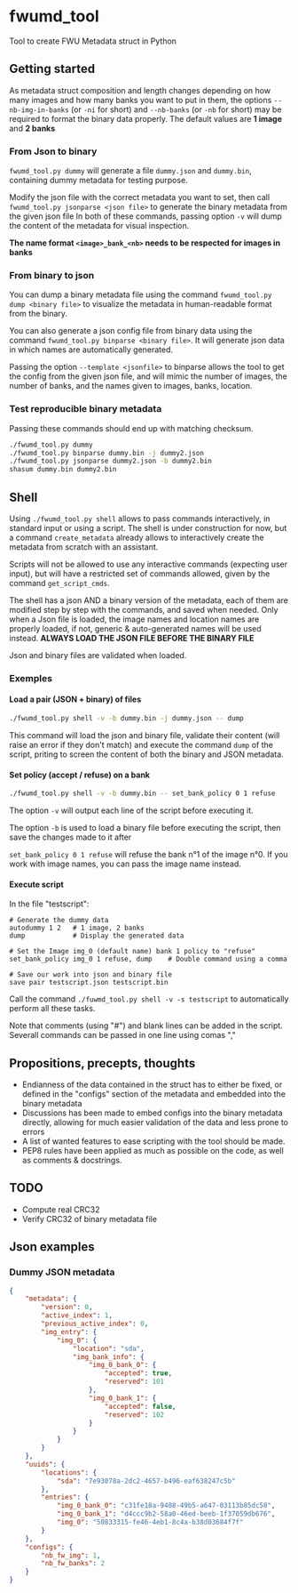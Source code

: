 # fwumd\_tool
Tool to create FWU Metadata struct in Python

## Getting started
As metadata struct composition and length changes depending on how many images and how many banks you want to put in them,
the options `--nb-img-in-banks` (or `-ni` for short) and `--nb-banks` (or `-nb` for short) may be required to format the binary data properly.
The default values are **1 image** and **2 banks**

### From Json to binary
`fwumd_tool.py dummy` will generate a file `dummy.json` and `dummy.bin`, containing
dummy metadata for testing purpose.

Modify the json file with the correct metadata you want to set, then call
`fwumd_tool.py jsonparse <json file>` to generate the binary metadata from the given json file
In both of these commands, passing option `-v` will dump the content of the metadata for visual
inspection.

**The name format `<image>_bank_<nb>` needs to be respected for images in banks**

### From binary to json
You can dump a binary metadata file using the command `fwumd_tool.py dump <binary file>` to
visualize the metadata in human-readable format from the binary.

You can also generate a json config file from binary data using the command `fwumd_tool.py binparse <binary file>`.
It will generate json data in which names are automatically generated.

Passing the option `--template <jsonfile>` to binparse allows the tool to get the config from the given json file,
and will mimic the number of images, the number of banks, and the names given to images, banks, location.

### Test reproducible binary metadata
Passing these commands should end up with matching checksum.
```bash
./fwumd_tool.py dummy
./fwumd_tool.py binparse dummy.bin -j dummy2.json
./fwumd_tool.py jsonparse dummy2.json -b dummy2.bin
shasum dummy.bin dummy2.bin
```

## Shell
Using `./fwumd_tool.py shell` allows to pass commands interactively, in standard input or using a script.
The shell is under construction for now, but a command `create_metadata` already allows to interactively create the metadata
from scratch with an assistant.

Scripts will not be allowed to use any interactive commands (expecting user input), but will have a restricted set of commands
allowed, given by the command `get_script_cmds`.

The shell has a json AND a binary version of the metadata, each of them are modified step by step with the commands, 
and saved when needed. Only when a Json file is loaded, the image names and location names are properly loaded, if not,
generic & auto-generated names will be used instead. **ALWAYS LOAD THE JSON FILE BEFORE THE BINARY FILE**

Json and binary files are validated when loaded.

### Exemples
#### Load a pair (JSON + binary) of files
```bash
./fwumd_tool.py shell -v -b dummy.bin -j dummy.json -- dump
```
This command will load the json and binary file, validate their content (will raise an error if they don't match)
and execute the command `dump` of the script, priting to screen the content of both the binary and JSON metadata.

#### Set policy (accept / refuse) on a bank
```bash
./fwumd_tool.py shell -v -b dummy.bin -- set_bank_policy 0 1 refuse
```
The option `-v` will output each line of the script before executing it.

The option `-b` is used to load a binary file before executing the script, then save the changes made to it after

`set_bank_policy 0 1 refuse` will refuse the bank n°1 of the image n°0.
If you work with image names, you can pass the image name instead.

#### Execute script
In the file "testscript":
```
# Generate the dummy data
autodummy 1 2	# 1 image, 2 banks
dump			# Display the generated data

# Set the Image img_0 (default name) bank 1 policy to "refuse"
set_bank_policy img_0 1 refuse, dump	# Double command using a comma

# Save our work into json and binary file
save pair testscript.json testscript.bin
```
Call the command `./fuwmd_tool.py shell -v -s testscript` to automatically
perform all these tasks.

Note that comments (using "#") and blank lines can be added in the script.
Severall commands can be passed in one line using comas ","


## Propositions, precepts, thoughts
- Endianness of the data contained in the struct has to either be fixed, or defined in the "configs" section of the metadata and embedded into the binary metadata
- Discussions has been made to embed configs into the binary metadata directly, allowing for much easier validation of the data and less prone to errors
- A list of wanted features to ease scripting with the tool should be made.
- PEP8 rules have been applied as much as possible on the code, as well as comments & docstrings.

## TODO
- Compute real CRC32
- Verify CRC32 of binary metadata file

## Json examples
### Dummy JSON metadata
```json
{
    "metadata": {
        "version": 0,
        "active_index": 1,
        "previous_active_index": 0,
        "img_entry": {
            "img_0": {
                "location": "sda",
                "img_bank_info": {
                    "img_0_bank_0": {
                        "accepted": true,
                        "reserved": 101
                    },
                    "img_0_bank_1": {
                        "accepted": false,
                        "reserved": 102
                    }
                }
            }
        }
    },
    "uuids": {
        "locations": {
            "sda": "7e93078a-2dc2-4657-b496-eaf638247c5b"
        },
        "entries": {
            "img_0_bank_0": "c31fe18a-9408-49b5-a647-03113b85dc58",
            "img_0_bank_1": "d4ccc9b2-58a0-46ed-beeb-1f37059db676",
            "img_0": "50833315-fe46-4eb1-8c4a-b38d03684f7f"
        }
    },
    "configs": {
        "nb_fw_img": 1,
        "nb_fw_banks": 2
    }
}
```
